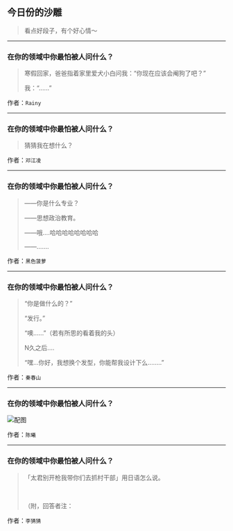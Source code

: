 ## 今日份的沙雕

> 看点好段子，有个好心情～


 
---

### 在你的领域中你最怕被人问什么？

> 寒假回家，爸爸指着家里爱犬小白问我：“你现在应该会阉狗了吧？”
> 
> 我：“……”


作者：`Rainy`

---

### 在你的领域中你最怕被人问什么？

> 猜猜我在想什么？


作者：`邓江凌`

---

### 在你的领域中你最怕被人问什么？

> ——你是什么专业？
> 
> ——思想政治教育。
> 
> ——哦....哈哈哈哈哈哈哈哈
> 
> ——.......


作者：`黑色菠萝`

---

### 在你的领域中你最怕被人问什么？

> “你是做什么的？”
> 
> “发行。”
> 
> “噢......”（若有所思的看着我的头）
> 
> N久之后....
> 
> “嘿...你好，我想换个发型，你能帮我设计下么........”


作者：`秦春山`

---

### 在你的领域中你最怕被人问什么？

> 



![配图](https://pic4.zhimg.com/4a175b6157cdba6ed1e513601684f2eb_b.jpg)


作者：`陈曦`

---

### 在你的领域中你最怕被人问什么？

> 「太君别开枪我带你们去抓村干部」用日语怎么说。
> 
>  
> 
> （附，回答者注：


作者：`李猜猜`